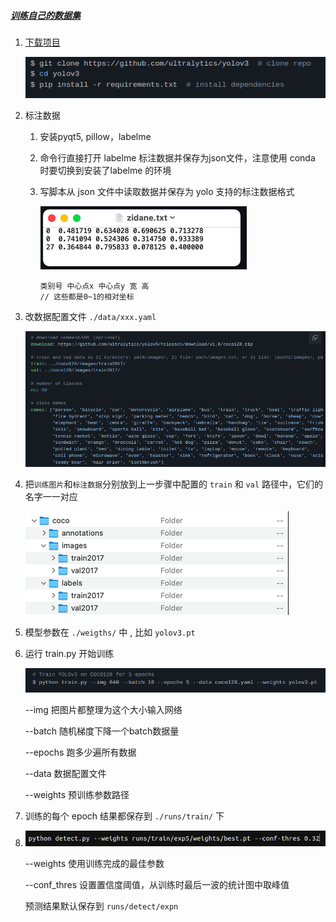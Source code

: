 ##### [训练自己的数据集](https://github.com/ultralytics/yolov3/wiki/Train-Custom-Data)

1.  [下载项目](https://github.com/ultralytics/yolov3)

    ![image-20220318162617712](yolo.assets/image-20220318162617712.png)

2.  标注数据

    1.  安装pyqt5, pillow，labelme

    2.  命令行直接打开 labelme 标注数据并保存为json文件，注意使用 conda 时要切换到安装了labelme 的环境

    3.  写脚本从 json 文件中读取数据并保存为 yolo 支持的标注数据格式

        ![image-20220318162902713](yolo.assets/image-20220318162902713.png)

        ```yolo
        类别号 中心点x 中心点y 宽 高
        // 这些都是0~1的相对坐标
        ```

        

3.  改数据配置文件 `./data/xxx.yaml`

    ![image-20220318162757013](yolo.assets/image-20220318162757013.png)

    

4.  把`训练图片`和`标注数据`分别放到上一步骤中配置的 `train` 和 `val` 路径中，它们的名字一一对应

    ![image-20220318163036127](yolo.assets/image-20220318163036127.png)

5.  模型参数在 `./weigths/` 中 , 比如 `yolov3.pt`

    

6.  运行 train.py 开始训练

    ![image-20220318163159284](yolo.assets/image-20220318163159284.png)

    --img 把图片都整理为这个大小输入网络

    --batch 随机梯度下降一个batch数据量

    --epochs 跑多少遍所有数据

    --data 数据配置文件

    --weights 预训练参数路径

7.  训练的每个 epoch 结果都保存到 `./runs/train/` 下

8.  ![image-20220318170735712](yolo.assets/image-20220318170735712.png)

    --weights 使用训练完成的最佳参数

    --conf_thres 设置置信度阈值，从训练时最后一波的统计图中取峰值

    预测结果默认保存到 `runs/detect/expn` 

